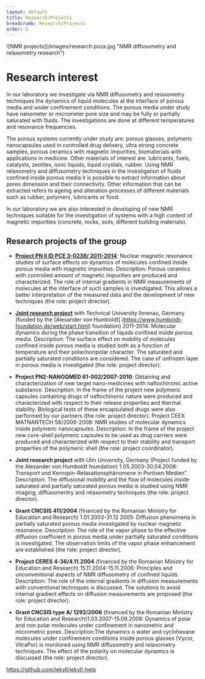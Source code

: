 ```yaml
---
layout: default
title: Research/Projects
breadcrumb: Research/Projects
order: 5
---
```

![NMR projects](/images/research poza.jpg "NMR diffusometry and relaxometry research")

Research interest
=================

In our laboratory we investigate via NMR diffusometry and relaxometry techniques the dynamics of liquid molecules at the interface of porous media and under confinement conditions. The porous media under study have nanometer or micrometer pore size and may be fully or partially saturated with fluids. The investigations are done at different temperatures and resonance frequencies. 

The porous systems currently under study are: porous glasses, polymeric nanocapsules used in controlled drug delivery, ultra strong concrete samples, porous ceramics with magnetic impurities, biomaterials with applications in medicine. Other materials of interest are: lubricants, fuels, catalysts, zeolites, ionic liquids, liquid crystals, rubber. Using NMR relaxometry and diffusometry techniques in the investigation of fluids confined inside porous media it is possible to extract information about pores dimension and their connectivity. Other information that can be extracted refers to ageing and alteration processes of different materials such as rubber, polymers, lubricants or food. 

In our laboratory we are also interested in developing of new NMR techniques suitable for the investigation of systems with a high content of magnetic impurities (concrete, rocks, soils, different building materials).

Research projects of the group
------------------------------

  * **[Project PN II ID PCE 3-0238/ 2011-2014](http://idei305.weebly.com/)**: Nuclear magnetic resonance studies of surface effects on dynamics of molecules confined inside porous media with magnetic impurities. Description: Porous ceramics with controlled amount of magnetic impurities are produced and characterized. The role of internal gradients in NMR measurements of molecules at the interface of such samples is investigated. This allows a better interpretation of the measured data and the development of new techniques (the role: project director).

  * **[Joint research project](http://www.tu-ilmenau.de/techphys2/)** with Technical University Ilmenau, Germany (funded by the [Alexander von Humboldt] (https://www.humboldt-foundation.de/web/start.html) foundation) 2011-2014: Molecular dynamics during the phase transition of liquids confined inside porous media. Description: The surface effect on mobility of molecules confined inside porous media is studied both as a function of temperature and their polar/nonpolar character. The saturated and partially saturated conditions are considered. The case of unfrozen layer in porous media is investigated (the role: project director).

  * **Project PN2-NANOQMED 61-002/2007-2010**: Obtaining and characterization of new target nano-medicines with naftochinonic active substance. Description: In the frame of the project new polymeric capsules containing drugs of naftochinonic nature were produced and characterized with respect to their release properties and thermal stability. Biological tests of these encapsulated drugs were also performed by our partners (the role: project director).
Project CEEX MATNANTECH 58/2006-2008: NMR studies of molecular dynamics inside polymeric nanocapsules. Description:  In the frame of the project new core-shell polymeric capsules to be used as drug carriers were produced and characterized with respect to their stability and transport properties of the polymeric shell (the role: project coordinator).

  * **Joint research project** with Ulm University, Germany  (Project funded by the Alexander von Humboldt foundation) 1.05.2003-30.04.2008: Transport und Kernspin-Relaxationsphänomene in Porösen Medien”. Description: The diffusional mobility and the flow of molecules inside saturated and partially saturated porous media is studied  using NMR imaging, diffusomentry and relaxometry techniques  (the role: project director).

  * **Grant CNCSIS 411/2004** (financed by the Romanian Ministry for Education and Research) 1.01.2003-31.12 2005: Diffusion phenomena in partially saturated porous media investigated by nuclear magnetic resonance. Description: The role of the vapor phase to the effective diffusion coefficient in porous media under partially saturated conditions is investigated. The observation limits of the vapor phase enhancement are established (the role: project director). 

  * **Project CERES 4-36/4.11.2004** (financed by the Romanian Ministry for Education and Research) 15.11.2004-15.11.2006: Principles and unconventional aspects of NMR diffusometry of confined liquids. Description: The role of the internal gradients in diffusion measurements with conventional techniques is discussed. The solutions to avoid internal gradient effects on diffusion measurements are proposed (the role: project director).

  * **Grant CNCSIS type A/ 1292/2006** (financed by the Romanian Ministry for Education and Research)1.03.2007-15.09.2008: Dynamics of polar and non polar molecules under confinement in nanometric and micrometric pores .Description:The dynamics o water and cyclohexane molecules under confinement conditions inside porous glasses (Vycor, VitraPor) is monitored using NMR diffusometry and relaxometry techniques. The effect of the polarity on molecular dynamics is discussed (the role: project director).

https://github.com/jekyll/jekyll-help
